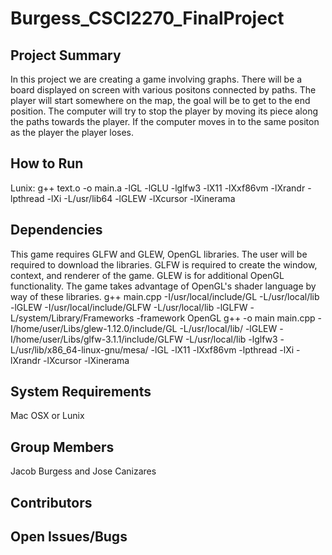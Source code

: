 # Burgess_CSCI2270_FinalProject
<h2>Project Summary</h2>
<p> In this project we are creating a game involving graphs. There will be a board displayed on screen with various positons connected by paths. The player will start somewhere on the map, the goal will be to get to the end position. The computer will try to stop the player by moving its piece along the paths towards the player.  If the computer moves in to the same positon as the player the player loses. </p>
<h2>How to Run</h2>
<p> Lunix: g++ text.o -o main.a -lGL -lGLU -lglfw3 -lX11 -lXxf86vm -lXrandr -lpthread -lXi -L/usr/lib64 -lGLEW -lXcursor -lXinerama
 </p>
<h2>Dependencies</h2>
<p> This game requires GLFW and GLEW, OpenGL libraries. The user will be required to download the libraries. GLFW is required to create the window, context, and renderer of the game. GLEW is for additional OpenGL functionality. The game takes advantage of OpenGL's shader language by way of these libraries. g++ main.cpp -I/usr/local/include/GL -L/usr/local/lib -lGLEW -I/usr/local/include/GLFW -L/usr/local/lib -lGLFW -L/system/Library/Frameworks -framework OpenGL 
g++ -o main main.cpp -I/home/user/Libs/glew-1.12.0/include/GL -L/usr/local/lib/ -lGLEW -I/home/user/Libs/glfw-3.1.1/include/GLFW -L/usr/local/lib -lglfw3 -L/usr/lib/x86_64-linux-gnu/mesa/ -lGL -lX11 -lXxf86vm -lpthread -lXi -lXrandr -lXcursor -lXinerama
</p>
<h2>System Requirements</h2>
<p> Mac OSX or Lunix </p>
<h2>Group Members</h2>
<p> Jacob Burgess and Jose Canizares </p>
<h2>Contributors</h2>
<h2>Open Issues/Bugs</h2>
